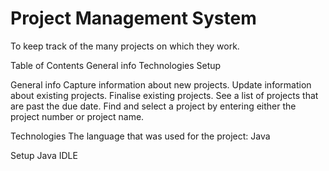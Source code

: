 # Project Management System
To keep track of the many projects on which they work.

Table of Contents
General info
Technologies
Setup

General info
Capture information about new projects.
Update information about existing projects.
Finalise existing projects.
See a list of projects that are past the due date.
Find and select a project by entering either the project number or project name.

Technologies
The language that was used for the project:
Java

Setup
Java
IDLE
